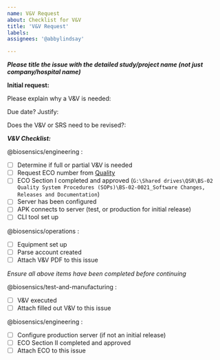 ```yaml
---
name: V&V Request
about: Checklist for V&V
title: 'V&V Request'
labels: 
assignees: '@abbylindsay'

---
```

***Please title the issue with the detailed study/project name (not just company/hospital name)***

**Initial request:**

Please explain why a V&V is needed:

Due date? Justify:

Does the V&V or SRS need to be revised?:



***V&V Checklist:***

@biosensics/engineering : 
- [ ] Determine if full or partial V&V is needed
- [ ] Request ECO number from [Quality](mailto:quality@biosensics.com)
- [ ] ECO Section I completed and approved (`G:\Shared drives\QSR\BS-02 Quality System Procedures (SOPs)\BS-02-0021_Software Changes, Releases and Documentation`)
- [ ] Server has been configured
- [ ] APK connects to server (test, or production for initial release)
- [ ] CLI tool set up

@biosensics/operations :
- [ ] Equipment set up
- [ ] Parse account created
- [ ] Attach V&V PDF to this issue

*Ensure all above items have been completed before continuing*

@biosensics/test-and-manufacturing :
- [ ] V&V executed
- [ ] Attach filled out V&V to this issue

@biosensics/engineering :
- [ ] Configure production server (if not an initial release)
- [ ] ECO Section II completed and approved
- [ ] Attach ECO to this issue
